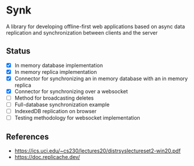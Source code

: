 # Synk

A library for developing offline-first web applications based on async data replication and synchronization between clients and the server

## Status

- [x] In memory database implementation
- [x] In memory replica implementation
- [x] Connector for synchronizing an in memory database with an in memory replica
- [x] Connector for synchronizing over a websocket
- [ ] Method for broadcasting deletes
- [ ] Full-database synchronization example
- [ ] IndexedDB replication on browser
- [ ] Testing methodology for websocket implementation

## References

- https://ics.uci.edu/~cs230/lectures20/distrsyslectureset2-win20.pdf
- https://doc.replicache.dev/
